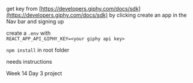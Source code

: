 get key from [https://developers.giphy.com/docs/sdk](https://developers.giphy.com/docs/sdk) by clicking create an app in the Nav bar and signing up

create a `.env` with<br />
`REACT_APP_API_GIPHY_KEY=<your giphy api key>`<br />

`npm install` in root folder

needs instructions

Week 14 Day 3 project
